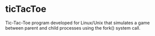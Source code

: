 # ticTacToe
Tic-Tac-Toe program developed for Linux/Unix that simulates a game between parent and child processes using the fork() system call.
